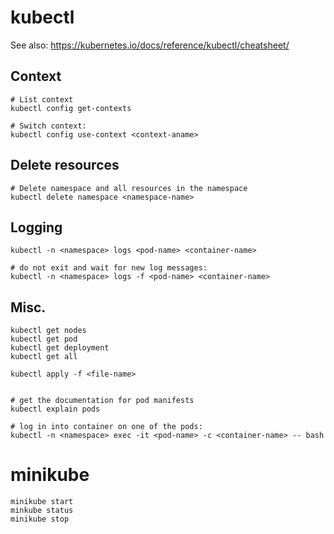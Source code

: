 # kubectl

See also: https://kubernetes.io/docs/reference/kubectl/cheatsheet/

## Context

```
# List context
kubectl config get-contexts

# Switch context:
kubectl config use-context <context-aname>
```

## Delete resources

```
# Delete namespace and all resources in the namespace
kubectl delete namespace <namespace-name>
```

## Logging

```
kubectl -n <namespace> logs <pod-name> <container-name>

# do not exit and wait for new log messages:
kubectl -n <namespace> logs -f <pod-name> <container-name>
```

## Misc.

```
kubectl get nodes
kubectl get pod
kubectl get deployment
kubectl get all

kubectl apply -f <file-name>


# get the documentation for pod manifests
kubectl explain pods

# log in into container on one of the pods:
kubectl -n <namespace> exec -it <pod-name> -c <container-name> -- bash
```

# minikube

```
minikube start
minkube status
minikube stop
```
